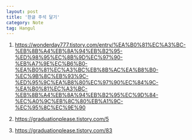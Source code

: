 ```yaml
---
layout: post
title: '한글 주석 달기'
category: Note
tag: Hangul
---
```


1. <https://wonderday777.tistory.com/entry/%EA%B0%81%EC%A3%BC-%EB%8B%A4%EB%8A%94%EB%B2%95-%ED%98%95%EC%8B%9D%EC%97%90-%EB%A7%9E%EC%B6%B0-%EA%B0%81%EC%A3%BC%EB%8B%AC%EA%B8%B0-%EC%9B%8C%EB%93%9C-%ED%95%9C%EA%B8%80%EC%97%90%EC%84%9C-%EA%B0%81%EC%A3%BC-%EB%8B%A4%EB%8A%94%EB%B2%95%EC%9D%84-%EC%A0%9C%EB%8C%80%EB%A1%9C-%EC%95%8C%EC%9E%90>

2. <https://graduationplease.tistory.com/5>

3. <https://graduationplease.tistory.com/83>